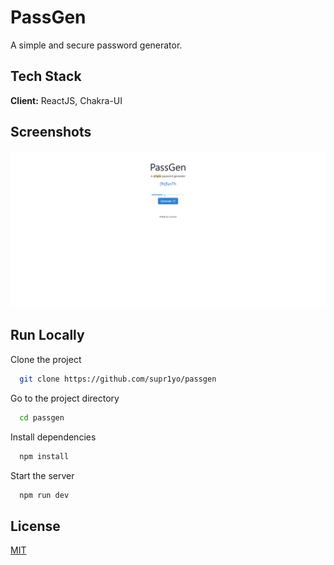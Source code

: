 
# PassGen

A simple and secure password generator.



## Tech Stack

**Client:** ReactJS, Chakra-UI



## Screenshots

![App Screenshot](./screenshot.png)


## Run Locally

Clone the project

```bash
  git clone https://github.com/supr1yo/passgen
```

Go to the project directory

```bash
  cd passgen
```

Install dependencies

```bash
  npm install
```

Start the server

```bash
  npm run dev
```



## License

[MIT](https://choosealicense.com/licenses/mit/)

